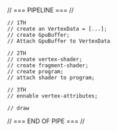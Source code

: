 // === PIPELINE === //

    // 1TH
    // create an VertexData = [...];
    // create GpuBuffer;
    // Attach GpuBuffer to VertexData

    // 2TH
    // create vertex-shader;
    // create fragment-shader;
    // create program;
    // attach shader to program;

    // 3TH
    // ennable vertex-attributes;

    // draw

// === END OF PIPE === //